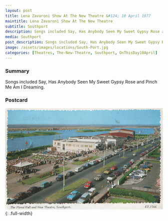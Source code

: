 ```yaml
---
layout: post
title: Lena Zavaroni Show At The New Theatre &#124; 10 April 1977
maintitle: Lena Zavaroni Show At The New Theatre
subtitle: Southport
description: Songs included Say, Has Anybody Seen My Sweet Gypsy Rose and Pinch Me Am I Dreaming.
media: Southport
post_description: Songs included Say, Has Anybody Seen My Sweet Gypsy Rose and Pinch Me Am I Dreaming.
image: /assets/images/locations/South-Port.jpg
categories: [Theatres, The-New-Theatre, Southport, OnThisDay10April]
---
```


### Summary
Songs included Say, Has Anybody Seen My Sweet Gypsy Rose and Pinch Me Am I Dreaming.

### Postcard
![](/assets/images/locations/South-Port.jpg){: .full-width}

